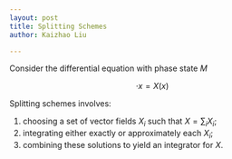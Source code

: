 ```yaml
---
layout: post
title: Splitting Schemes
author: Kaizhao Liu

---
```



Consider the differential equation with phase state $M$

$$
\cdot{x}=X(x)
$$

Splitting schemes involves:
1. choosing a set of vector fields $X_i$ such that $X = \sum_i X_i$;
2. integrating either exactly or approximately each $X_i$;
3. combining these solutions to yield an integrator for $X$.

